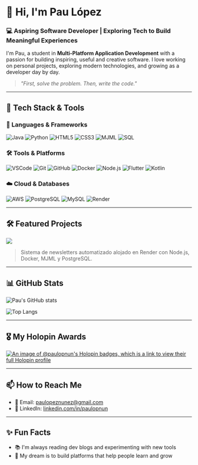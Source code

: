 # 👋 Hi, I'm Pau López

### 💻 Aspiring Software Developer | Exploring Tech to Build Meaningful Experiences

I'm Pau, a student in **Multi-Platform Application Development** with a passion for building inspiring, useful and creative software. I love working on personal projects, exploring modern technologies, and growing as a developer day by day.

> _"First, solve the problem. Then, write the code."_

---

## 🚀 Tech Stack & Tools

### 🔧 Languages & Frameworks  
![Java](https://img.shields.io/badge/Java-ED8B00?style=for-the-badge&logo=java&logoColor=white)
![Python](https://img.shields.io/badge/Python-3670A0?style=for-the-badge&logo=python&logoColor=white)
![HTML5](https://img.shields.io/badge/HTML5-E34F26?style=for-the-badge&logo=html5&logoColor=white)
![CSS3](https://img.shields.io/badge/CSS3-1572B6?style=for-the-badge&logo=css3&logoColor=white)
![MJML](https://img.shields.io/badge/MJML-F16061?style=for-the-badge&logo=mailchimp&logoColor=white)
![SQL](https://img.shields.io/badge/SQL-003B57?style=for-the-badge&logo=mysql&logoColor=white)

### 🛠️ Tools & Platforms  
![VSCode](https://img.shields.io/badge/VS_Code-007ACC?style=for-the-badge&logo=visual-studio-code&logoColor=white)
![Git](https://img.shields.io/badge/Git-F05032?style=for-the-badge&logo=git&logoColor=white)
![GitHub](https://img.shields.io/badge/GitHub-181717?style=for-the-badge&logo=github&logoColor=white)
![Docker](https://img.shields.io/badge/Docker-2496ED?style=for-the-badge&logo=docker&logoColor=white)
![Node.js](https://img.shields.io/badge/Node.js-339933?style=for-the-badge&logo=nodedotjs&logoColor=white)
![Flutter](https://img.shields.io/badge/Flutter-02569B?style=for-the-badge&logo=flutter&logoColor=white)
![Kotlin](https://img.shields.io/badge/Kotlin-0095D5?style=for-the-badge&logo=kotlin&logoColor=white)

### ☁️ Cloud & Databases  
![AWS](https://img.shields.io/badge/AWS-232F3E?style=for-the-badge&logo=amazon-aws&logoColor=white)
![PostgreSQL](https://img.shields.io/badge/PostgreSQL-336791?style=for-the-badge&logo=postgresql&logoColor=white)
![MySQL](https://img.shields.io/badge/MySQL-4479A1?style=for-the-badge&logo=mysql&logoColor=white)
![Render](https://img.shields.io/badge/Render-46E3B7?style=for-the-badge&logo=render&logoColor=black)

---

## 🛠️ Featured Projects

<a href="https://github.com/paulopnun/Newsletter-Automatizada-Render">
  <img align="center" src="https://github-readme-stats.vercel.app/api/pin/?username=paulopnun&repo=Newsletter-Automatizada-Render&theme=tokyonight" />
</a>

<br>

> Sistema de newsletters automatizado alojado en Render con Node.js, Docker, MJML y PostgreSQL.

---

## 📊 GitHub Stats

![Pau's GitHub stats](https://github-readme-stats.vercel.app/api?username=paulopnun&show_icons=true&theme=tokyonight)

![Top Langs](https://github-readme-stats.vercel.app/api/top-langs/?username=paulopnun&layout=compact&theme=tokyonight)

---

## 🎖️ My Holopin Awards

[![An image of @paulopnun's Holopin badges, which is a link to view their full Holopin profile](https://holopin.me/paulopnun)](https://holopin.io/@paulopnun)

---

## 📫 How to Reach Me

- 📧 Email: paulopeznunez@gmail.com  
- 💼 LinkedIn: [linkedin.com/in/paulopnun](https://www.linkedin.com/in/paulopnun)

---

## ✨ Fun Facts

- 📚 I'm always reading dev blogs and experimenting with new tools  
- 🚀 My dream is to build platforms that help people learn and grow  
